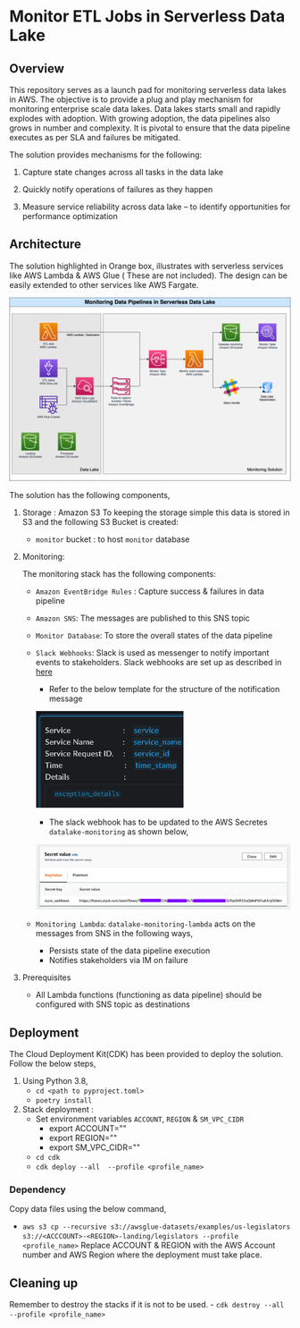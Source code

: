 # Monitor ETL Jobs in Serverless Data Lake

## Overview
This repository serves as a launch pad for monitoring serverless data lakes in AWS. The objective is to provide a plug and play mechanism for monitoring enterprise scale data lakes. Data lakes starts small and rapidly explodes with adoption. With growing adoption, the data pipelines also grows in number and complexity. It is pivotal to ensure that the data pipeline executes as per SLA and failures be mitigated. 

The solution provides mechanisms for the following:

1. Capture state changes across all tasks in the data lake
   
2. Quickly notify operations of failures as they happen
   
3. Measure service reliability across data lake – to identify opportunities for performance optimization 

## Architecture

The solution highlighted in Orange box, illustrates with serverless services like AWS Lambda & AWS Glue ( These are not included). The design can be easily extended to other services like AWS Fargate.

![state_process lambda](src/assets/architecture.png)

The solution has the following components,
1. Storage : Amazon S3 
   To keeping the storage simple this data is stored in S3 and the following S3 Bucket is created:

   - `monitor` bucket :  to host  `monitor` database 

2. Monitoring:

   The monitoring stack has the following components:

   - `Amazon EventBridge Rules` : Capture success & failures in data pipeline
   - `Amazon SNS`: The messages are published to this SNS topic
   - `Monitor Database`: To store the overall states of the data pipeline
   - `Slack Webhooks`: Slack is used as messenger to notify important events to stakeholders. Slack webhooks are set up as described in [here](https://slack.com/help/articles/360053571454-Set-up-a-workflow-in-Slack)
     
     - Refer to the below template for the structure of the notification message
     
     ![message-text](src/assets/slack-message-template.png)
     - The slack webhook has to be updated to the AWS Secretes `datalake-monitoring` as shown below,
     
     ![message-text](src/assets/webhook.png)
   - `Monitoring Lambda`: `datalake-monitoring-lambda` acts on the messages from SNS in the following ways,
      - Persists state of the data pipeline execution
      - Notifies stakeholders via IM on failure

3. Prerequisites 
    - All Lambda functions (functioning as data pipeline) should be configured with SNS topic as destinations 

## Deployment
The Cloud Deployment Kit(CDK) has been provided to deploy the solution. Follow the below steps,
1. Using Python 3.8,
    - `cd <path to pyproject.toml>`
    - `poetry install`
2. Stack deployment :
    - Set environment variables `ACCOUNT`, `REGION` & `SM_VPC_CIDR`
        - export ACCOUNT="<account-no>"
        - export REGION="<region-name>" 
        - export SM_VPC_CIDR="<cidr-range>"
    - `cd cdk`
    - `cdk deploy --all  --profile <profile_name>`


### Dependency
Copy data files using the below command,
- `aws s3 cp --recursive s3://awsglue-datasets/examples/us-legislators s3://<ACCCOUNT>-<REGION>-landing/legislators --profile <profile_name>`
Replace ACCOUNT & REGION with the AWS Account number and AWS Region where the deployment must take place.

## Cleaning up
Remember to destroy the stacks if it is not to be used. 
    - `cdk destroy --all  --profile <profile_name>`

